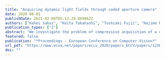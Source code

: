 ```yaml
---
title: "Acquiring dynamic light fields through coded aperture camera"
date: 2020-08-01
publishDate: 2021-02-04T05:12:29.969862Z
authors: ["Kohei Sakai", "Keita Takahashi", "Toshiaki Fujii", "Hajime Nagahara"]
publication_types: ["1"]
abstract: "We investigate the problem of compressive acquisition of a dynamic light field. A promising solution for compressive light field acquisition is to use a coded aperture camera, with which an entire light field can be computationally reconstructed from several images captured through differently-coded aperture patterns. With this method, it was assumed that the scene should not move throughout the complete acquisition process, which restricted real applications. In this study, however, we assume that the target scene may change over time, and propose a method for acquiring a dynamic light field (a moving scene) using a coded aperture camera and a convolutional neural network (CNN). To successfully handle scene motions, we develop a new configuration of image observation, called V-shape observation, and train the CNN using a dynamic-light-field dataset with pseudo motions. Our method is validated through experiments using both a computer-generated scene and a real camera."
featured: false
publication: "*Proceedings - European Conference on Computer Vision*"
url_pdf: "https://www.ecva.net/papers/eccv_2020/papers_ECCV/papers/123640358.pdf"
doi: ""
---
```


